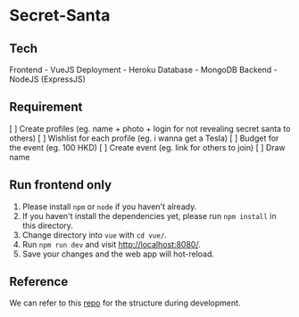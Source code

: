 # Secret-Santa

## Tech
Frontend - VueJS
Deployment - Heroku
Database - MongoDB
Backend - NodeJS (ExpressJS)

## Requirement
[ ] Create profiles (eg. name + photo + login for not revealing secret santa to others)
[ ] Wishlist for each profile (eg. i wanna get a Tesla)
[ ] Budget for the event (eg. 100 HKD)
[ ] Create event (eg. link for others to join)
[ ] Draw name

## Run frontend only
1. Please install `npm` or `node` if you haven't already.
2. If you haven't install the dependencies yet, please run `npm install` in this directory.
3. Change directory into `vue` with `cd vue/`.
4. Run `npm run dev` and visit [http://localhost:8080/](http://localhost:8080/).
5. Save your changes and the web app will hot-reload.

## Reference
We can refer to this [repo](https://github.com/gothinkster/vue-realworld-example-app/) for the structure during development.

